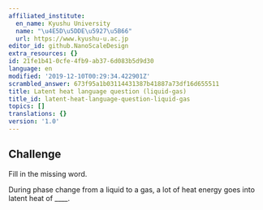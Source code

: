 ```yaml
---
affiliated_institute:
  en_name: Kyushu University
  name: "\u4E5D\u5DDE\u5927\u5B66"
  url: https://www.kyushu-u.ac.jp
editor_id: github.NanoScaleDesign
extra_resources: {}
id: 21fe1b41-0cfe-4fb9-ab37-6d083b5d9d30
language: en
modified: '2019-12-10T00:29:34.422901Z'
scrambled_answer: 673f95a1b03114431387b41887a73df16d655511
title: Latent heat language question (liquid-gas)
title_id: latent-heat-language-question-liquid-gas
topics: []
translations: {}
version: '1.0'
---
```


## Challenge
Fill in the missing word.

During phase change from a liquid to a gas, a lot of heat energy goes into latent heat of ____.
